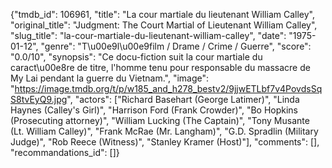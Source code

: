 {"tmdb_id": 106961, "title": "La cour martiale du lieutenant William Calley", "original_title": "Judgment: The Court Martial of Lieutenant William Calley", "slug_title": "la-cour-martiale-du-lieutenant-william-calley", "date": "1975-01-12", "genre": "T\u00e9l\u00e9film / Drame / Crime / Guerre", "score": "0.0/10", "synopsis": "Ce docu-fiction suit la cour martiale du caract\u00e8re de titre, l'homme tenu pour responsable du massacre de My Lai pendant la guerre du Vietnam.", "image": "https://image.tmdb.org/t/p/w185_and_h278_bestv2/9jjwETLbf7v4PovdsSqS8tvEyQ9.jpg", "actors": ["Richard Basehart (George Latimer)", "Linda Haynes (Calley's Girl)", "Harrison Ford (Frank Crowder)", "Bo Hopkins (Prosecuting attorney)", "William Lucking (The Captain)", "Tony Musante (Lt. William Calley)", "Frank McRae (Mr. Langham)", "G.D. Spradlin (Military Judge)", "Rob Reece (Witness)", "Stanley Kramer (Host)"], "comments": [], "recommandations_id": []}
